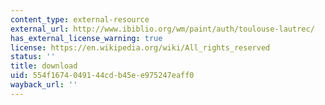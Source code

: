 ```yaml
---
content_type: external-resource
external_url: http://www.ibiblio.org/wm/paint/auth/toulouse-lautrec/
has_external_license_warning: true
license: https://en.wikipedia.org/wiki/All_rights_reserved
status: ''
title: download
uid: 554f1674-0491-44cd-b45e-e975247eaff0
wayback_url: ''
---
```

